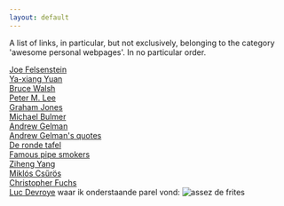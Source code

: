 ```yaml
---
layout: default
---
```


A list of links, in particular, but not exclusively, belonging to the category
'awesome personal webpages'. In no particular order. 

[Joe Felsenstein](http://evolution.genetics.washington.edu/felsenstein.html)  
[Ya-xiang Yuan](http://lsec.cc.ac.cn/~yyx/)  
[Bruce Walsh](http://nitro.biosci.arizona.edu/)  
[Peter M. Lee](https://www.york.ac.uk/depts/maths/histstat/pml1/bayes/)  
[Graham Jones](http://www.indriid.com/)  
[Michael Bulmer](http://michaelbulmer.com/)  
[Andrew Gelman](http://www.stat.columbia.edu/~gelman/)  
[Andrew Gelman's quotes](http://www.stat.columbia.edu/~gelman/book/gelman_quotes.pdf)  
[De ronde tafel](http://www.astrovdm.com/Rota.htm)  
[Famous pipe smokers](http://josephcrusejohnson.blogspot.com/)  
[Ziheng Yang](http://abacus.gene.ucl.ac.uk/ziheng/ziheng.html)  
[Miklós Csűrös](https://www.iro.umontreal.ca/~csuros/)  
[Christopher Fuchs](https://perimeterinstitute.ca/personal/cfuchs/)  
[Luc Devroye](luc.devroye.org) waar ik onderstaande parel vond:
![assez de frites](http://luc.devroye.org/FRITE.JPG)



